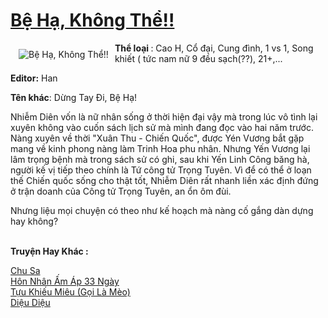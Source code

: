 <a href="https://utruyen.com/truyen/be-ha-khong-the/17506/" title="Bệ Hạ, Không Thể!!"><h1>Bệ Hạ, Không Thể!!</h1></a><div style="display:table"><img align="right" style="float: left; padding: 10px;" src="https://utruyen.com/images/story/200x260/be-ha-khong-the.jpg" alt="Bệ Hạ, Không Thể!!"><b>Thể loại </b>: Cao H, Cổ đại, Cung đình, 1 vs 1, Song khiết ( tức nam nữ 9 đều sạch(??), 21+,...<p></p><b>Editor:</b> Han  <p></p><b>Tên khác</b>: Dừng Tay Đi, Bệ Hạ!<p></p>Nhiễm Diên vốn là nữ nhân sống ở thời hiện đại vậy mà trong lúc vô tình lại xuyên không vào cuốn sách lịch sử mà mình đang đọc vào hai năm trước. Nàng xuyên về thời "Xuân Thu - Chiến Quốc", được Yén Vương bắt gặp mang về kinh phong nàng làm Trinh Hoa phu nhân. Nhưng Yến Vương lại lâm trọng bệnh mà trong sách sử có ghi, sau khi Yến Linh Công băng hà, người kế vị tiếp theo chính là Tứ công tử Trọng Tuyên. Vì để có thể ở loạn thế Chiến quốc sống cho thật tốt, Nhiễm Diên rất nhanh liền xác định đứng ở trận doanh của Công tử Trọng Tuyên, an ổn ôm đùi.<p></p>Nhưng liệu mọi chuyện có theo như kế hoạch mà nàng cố gắng dàn dựng hay không?</div><p><br><b>Truyện Hay Khác :</b></p><a href="https://utruyen.com/truyen/chu-sa/17412/" alt="Chu Sa">Chu Sa</a><br/><a href="https://www.flickr.com/photos/184340401@N07/48770094291/" alt="Hôn Nhân Ấm Áp 33 Ngày">Hôn Nhân Ấm Áp 33 Ngày</a><br/><a href="https://github.com/quanluxury/ngontinhhot/tree/master/truyenhay/19523/" alt="Tựu Khiếu Miêu (Gọi Là Mèo)">Tựu Khiếu Miêu (Gọi Là Mèo)</a><br/><a href="https://github.com/quanluxury/ngontinhhot/tree/master/truyenhay/19209/" alt="Diệu Diệu">Diệu Diệu</a><br/>
